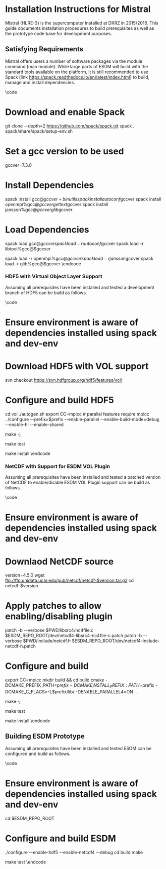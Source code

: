 # Installation Instructions for Mistral

Mistral (HLRE-3) is the supercomputer installed at DKRZ in 2015/2016.
This guide documents installation procedures to build prerequisites as well as
the prototype code base for development purposes.


## Satisfying Requirements

Mistral offers users a number of software packages via the module command (man module).
While large parts of ESDM will build with the standard tools available on the 
platform, it is still recommended to use Spack [link https://spack.readthedocs.io/en/latest/index.html]
to build, manage and install dependencies.

\code
# Download and enable Spack
git clone --depth=2 https://github.com/spack/spack.git spack
. spack/share/spack/setup-env.sh

# Set a gcc version to be used
gccver=7.3.0

# Install Dependencies
spack install gcc@$gccver +binutils
spack install autoconf%gcc@$gccver
spack install openmpi%gcc@$gccver gettext%gcc@$gccver
spack install jansson%gcc@$gccver glib%gcc@$gccver


# Load Dependencies
spack load gcc@$gccver
spack load -r autoconf%gcc@$gccver
spack load -r libtool%gcc@$gccver

spack load -r openmpi%gcc@$gccver
spack load -r jansson%gcc@$gccver
spack load -r glib%gcc@$gccver
\endcode



### HDF5 with Virtual Object Layer Support

Assuming all prerequisites have been installed and tested a development branch
of HDF5 can be build as follows.

\code
# Ensure environment is aware of dependencies installed using spack and dev-env

# Download HDF5 with VOL support
svn checkout https://svn.hdfgroup.org/hdf5/features/vol/

# Configure and build HDF5
cd vol
./autogen.sh
export CC=mpicc			# parallel features require mpicc
../configure --prefix=$prefix --enable-parallel --enable-build-mode=debug --enable-hl --enable-shared

make -j

make test

make install
\endcode

### NetCDF with Support for ESDM VOL Plugin

Assuming all prerequisites have been installed and tested a patched version of
NetCDF to enable/disable ESDM VOL Plugin support can be build as follows.

\code
# Ensure environment is aware of dependencies installed using spack and dev-env

# Downlaod NetCDF source
version=4.5.0
wget ftp://ftp.unidata.ucar.edu/pub/netcdf/netcdf-$version.tar.gz
cd netcdf-$version

# Apply patches to allow enabling/disabling plugin
patch -b --verbose $PWD/libsrc4/nc4file.c $ESDM_REPO_ROOT/dev/netcdf4-libsrc4-nc4file-c.patch
patch -b --verbose $PWD/include/netcdf.h $ESDM_REPO_ROOT/dev/netcdf4-include-netcdf-h.patch

# Configure and build 
export CC=mpicc
mkdir build && cd build
cmake -DCMAKE_PREFIX_PATH=$prefix -DCMAKE_INSTALL_PREFIX:PATH=$prefix -DCMAKE_C_FLAGS=-L$prefix/lib/ -DENABLE_PARALLEL4=ON ..

make -j

make test

make install
\endcode

## Building ESDM Prototype

Assuming all prerequisites have been installed and tested ESDM can be configured
and build as follows.

\code
# Ensure environment is aware of dependencies installed using spack and dev-env
cd $ESDM_REPO_ROOT

# Configure and build ESDM
./configure --enable-hdf5 --enable-netcdf4 --debug
cd build
make

make test
\endcode
